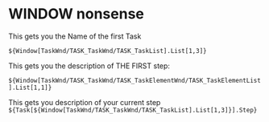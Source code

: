 # WINDOW nonsense

This gets you the Name of the first Task

`${Window[TaskWnd/TASK_TaskWnd/TASK_TaskList].List[1,3]}`

This gets you the description of THE FIRST step:

`${Window[TaskWnd/TASK_TaskWnd/TASK_TaskElementWnd/TASK_TaskElementList].List[1,1]}`

This gets you description of your current step
`${Task[${Window[TaskWnd/TASK_TaskWnd/TASK_TaskList].List[1,3]}].Step}`